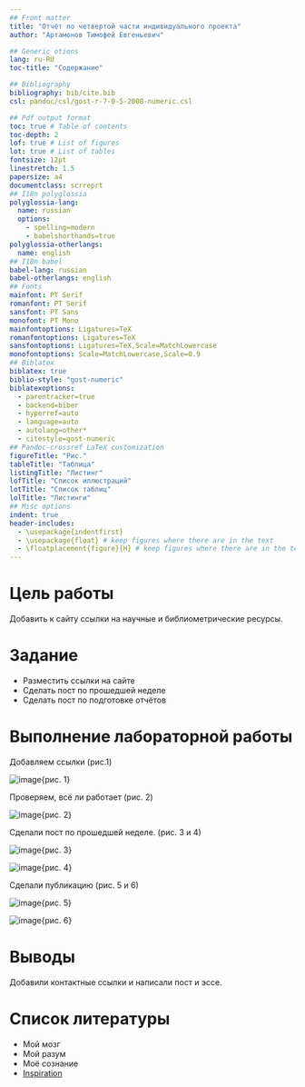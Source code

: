 ```yaml
---
## Front matter
title: "Отчёт по четвертой части индивидуального проекта"
author: "Артамонов Тимофей Евгеньевич"

## Generic otions
lang: ru-RU
toc-title: "Содержание"

## Bibliography
bibliography: bib/cite.bib
csl: pandoc/csl/gost-r-7-0-5-2008-numeric.csl

## Pdf output format
toc: true # Table of contents
toc-depth: 2
lof: true # List of figures
lot: true # List of tables
fontsize: 12pt
linestretch: 1.5
papersize: a4
documentclass: scrreprt
## I18n polyglossia
polyglossia-lang:
  name: russian
  options:
	- spelling=modern
	- babelshorthands=true
polyglossia-otherlangs:
  name: english
## I18n babel
babel-lang: russian
babel-otherlangs: english
## Fonts
mainfont: PT Serif
romanfont: PT Serif
sansfont: PT Sans
monofont: PT Mono
mainfontoptions: Ligatures=TeX
romanfontoptions: Ligatures=TeX
sansfontoptions: Ligatures=TeX,Scale=MatchLowercase
monofontoptions: Scale=MatchLowercase,Scale=0.9
## Biblatex
biblatex: true
biblio-style: "gost-numeric"
biblatexoptions:
  - parentracker=true
  - backend=biber
  - hyperref=auto
  - language=auto
  - autolang=other*
  - citestyle=gost-numeric
## Pandoc-crossref LaTeX customization
figureTitle: "Рис."
tableTitle: "Таблица"
listingTitle: "Листинг"
lofTitle: "Список иллюстраций"
lotTitle: "Список таблиц"
lolTitle: "Листинги"
## Misc options
indent: true
header-includes:
  - \usepackage{indentfirst}
  - \usepackage{float} # keep figures where there are in the text
  - \floatplacement{figure}{H} # keep figures where there are in the text
---
```


# Цель работы

Добавить к сайту ссылки на научные и библиометрические ресурсы.

# Задание

* Разместить ссылки на сайте
* Сделать пост по прошедшей неделе
* Сделать пост по подготовке отчётов

# Выполнение лабораторной работы

 Добавляем ссылки (рис.1)

![image](https://user-images.githubusercontent.com/104139992/169654645-85fad7b1-dd93-4c0a-9090-d3c0c27654af.png){рис. 1}

 Проверяем, всё ли работает (рис. 2)

![image](https://user-images.githubusercontent.com/104139992/169654690-2b3fb7dd-d48c-4214-a021-5e57c5a7f0e3.png){рис. 2}

Сделали пост по прошедшей неделе. (рис. 3 и 4)

![image](https://user-images.githubusercontent.com/104139992/169654728-c0d30794-2170-46f2-81f7-163fc3d24599.png){рис. 3}

![image](https://user-images.githubusercontent.com/104139992/169654741-65b6f194-8ca9-4bda-8bda-eec58a10e9e7.png){рис. 4}

Сделали публикацию (рис. 5 и 6)

![image](https://user-images.githubusercontent.com/104139992/169654747-ce64de4b-34c8-4894-b9fc-fd6f5b23ff0e.png){рис. 5}

![image](https://user-images.githubusercontent.com/104139992/169654755-01f498f6-a24d-46b6-97dc-9ed2a98e0aab.png){рис. 6}

# Выводы

Добавили контактные ссылки и написали пост и эссе.

# Список литературы

- Мой мозг
- Мой разум
- Моё сознание
- [Inspiration](https://youtu.be/7OYFay9Bel4)
